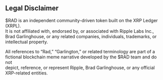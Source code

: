 ## Legal Disclaimer

$RAD is an independent community-driven token built on the XRP Ledger (XRPL).  
It is not affiliated with, endorsed by, or associated with Ripple Labs Inc.,  
Brad Garlinghouse, or any related companies, individuals, trademarks, or intellectual property.  

All references to “Rad,” “Garlington,” or related terminology are part of a  
fictional blockchain meme narrative developed by the $RAD team and do not  
depict, reference, or represent Ripple, Brad Garlinghouse, or any official XRP-related entities.

